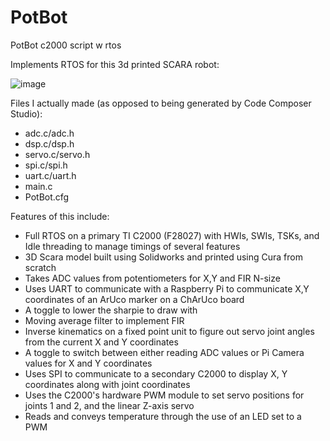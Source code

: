 # PotBot
PotBot c2000 script w rtos

Implements RTOS for this 3d printed SCARA robot:

![image](https://user-images.githubusercontent.com/70033294/209588567-66c6836c-4b16-437a-b930-1a8813799362.png)

Files I actually made (as opposed to being generated by Code Composer Studio):
- adc.c/adc.h
- dsp.c/dsp.h
- servo.c/servo.h
- spi.c/spi.h
- uart.c/uart.h
- main.c
- PotBot.cfg

Features of this include:
- Full RTOS on a primary TI C2000 (F28027) with HWIs, SWIs, TSKs, and Idle threading to manage timings of several features
- 3D Scara model built using Solidworks and printed using Cura from scratch
- Takes ADC values from potentiometers for X,Y and FIR N-size
- Uses UART to communicate with a Raspberry Pi to communicate X,Y coordinates of an ArUco marker on a ChArUco board
- A toggle to lower the sharpie to draw with
- Moving average filter to implement FIR
- Inverse kinematics on a fixed point unit to figure out servo joint angles from the current X and Y coordinates
- A toggle to switch between either reading ADC values or Pi Camera values for X and Y coordinates
- Uses SPI to communicate to a secondary C2000 to display X, Y coordinates along with joint coordinates
- Uses the C2000's hardware PWM module to set servo positions for joints 1 and 2, and the linear Z-axis servo
- Reads and conveys temperature through the use of an LED set to a PWM
